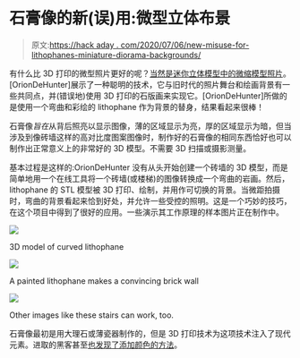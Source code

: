 # 石膏像的新(误)用:微型立体布景

> 原文:[https://hack aday . com/2020/07/06/new-misuse-for-lithophanes-miniature-diorama-backgrounds/](https://hackaday.com/2020/07/06/new-misuse-for-lithophanes-miniature-diorama-backgrounds/)

有什么比 3D 打印的微型照片更好的呢？[当然是迷你立体模型中的微缩模型照片](https://www.thingiverse.com/thing:3496240)。[OrionDeHunter]展示了一种聪明的技术，它与旧时代的照片舞台和绘画背景有一些共同点，并(错误地)使用 3D 打印的石版画来实现它。[OrionDeHunter]所做的是使用一个弯曲和彩绘的 lithophane 作为背景的替身，结果看起来很棒！

石膏像*旨在*从背后照亮以显示图像，薄的区域显示为亮，厚的区域显示为暗，但当涉及到像砖墙这样的高对比度图案图像时，制作好的石膏像的相同东西恰好也可以制作出正常意义上的非常好的 3D 模型。不需要 3D 扫描或摄影测量。

基本过程是这样的:OrionDeHunter 没有从头开始创建一个砖墙的 3D 模型，而是简单地用一个在线工具将一个砖墙(或楼梯)的图像转换成一个弯曲的岩画。然后，lithophane 的 STL 模型被 3D 打印、绘制，并用作可切换的背景。当微距拍摄时，弯曲的背景看起来恰到好处，并允许一些受控的照明。这是一个巧妙的技巧，在这个项目中得到了很好的应用。一些演示其工作原理的样本图片正在制作中。

[![](../Images/f5a23c0bea2d16b94c58a287ecd44ce2.png)](https://hackaday.com/2020/07/06/new-misuse-for-lithophanes-miniature-diorama-backgrounds/brick-wall-model/)

3D model of curved lithophane

[![](../Images/04e467c4582f842fed43680e17ed4b95.png)](https://hackaday.com/2020/07/06/new-misuse-for-lithophanes-miniature-diorama-backgrounds/brick-wall/)

A painted lithophane makes a convincing brick wall

[![](../Images/62b29e629d65ed8d2965967071c4f26c.png)](https://hackaday.com/2020/07/06/new-misuse-for-lithophanes-miniature-diorama-backgrounds/lithophane-photo-background/)

Other images like these stairs can work, too.

石膏像最初是用大理石或薄瓷器制作的，但是 3D 打印技术为这项技术注入了现代元素。进取的黑客甚至[也发现了添加颜色的方法](https://hackaday.com/2019/08/20/lithophanes-ditch-the-monochrome-with-a-color-layer/)。